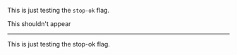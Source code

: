 This is just testing the `stop-ok` flag.

<r stop-ok/>

This shouldn't appear

-----

This is just testing the stop-ok flag.